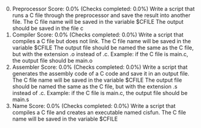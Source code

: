 0. Preprocessor
Score: 0.0% (Checks completed: 0.0%)
Write a script that runs a C file through the preprocessor and save the result into another file.
The C file name will be saved in the variable $CFILE
The output should be saved in the file c
1. Compiler
Score: 0.0% (Checks completed: 0.0%)
Write a script that compiles a C file but does not link.
The C file name will be saved in the variable $CFILE
The output file should be named the same as the C file, but with the extension .o instead of .c.
Example: if the C file is main.c, the output file should be main.o
2. Assembler
Score: 0.0% (Checks completed: 0.0%)
Write a script that generates the assembly code of a C code and save it in an output file.
The C file name will be saved in the variable $CFILE
The output file should be named the same as the C file, but with the extension .s instead of .c.
Example: if the C file is main.c, the output file should be main.s
3. Name
Score: 0.0% (Checks completed: 0.0%)
Write a script that compiles a C file and creates an executable named cisfun.
The C file name will be saved in the variable $CFILE
